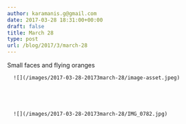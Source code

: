 ```yaml
---
author: karamanis.g@gmail.com
date: 2017-03-28 18:31:00+00:00
draft: false
title: March 28
type: post
url: /blog/2017/3/march-28
---
```


Small faces and flying oranges


  
      ![](/images/2017-03-28-20173march-28/image-asset.jpeg)

  


  
      ![](/images/2017-03-28-20173march-28/IMG_0782.jpg)

